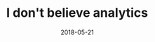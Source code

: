 ---
layout: post
date: 2018-05-21
title: "I don't believe analytics"
categories: psychology philosophy
---